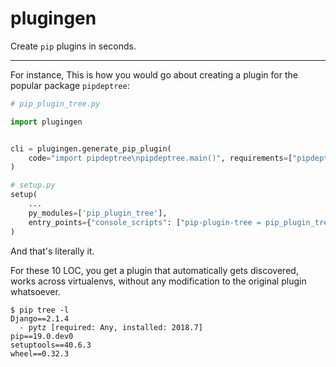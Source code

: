 # plugingen

Create `pip` plugins in seconds.

---

For instance, This is how you would go about creating a plugin for the popular package `pipdeptree`:

```python
# pip_plugin_tree.py

import plugingen


cli = plugingen.generate_pip_plugin(
    code="import pipdeptree\npipdeptree.main()", requirements=["pipdeptree"], plugin_name="tree"
)
```

```python
# setup.py
setup(
    ...
    py_modules=['pip_plugin_tree'],
    entry_points={"console_scripts": ["pip-plugin-tree = pip_plugin_tree:cli"]},
)
```

And that's literally it.

For these 10 LOC, you get a plugin that automatically gets discovered, works across virtualenvs, without any modification to the original plugin whatsoever.

```
$ pip tree -l
Django==2.1.4
  - pytz [required: Any, installed: 2018.7]
pip==19.0.dev0
setuptools==40.6.3
wheel==0.32.3
```
